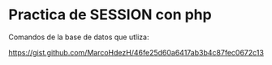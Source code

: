 
# Practica de SESSION con php 

Comandos de la base de datos que utliza:

https://gist.github.com/MarcoHdezH/46fe25d60a6417ab3b4c87fec0672c13